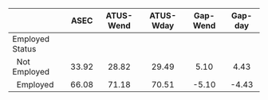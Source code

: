 
|                      |         ASEC |    ATUS-Wend |    ATUS-Wday |     Gap-Wend |      Gap-day |
| -------------------- | :----------: | :----------: | :----------: | :----------: | :----------: |
| Employed Status      |              |              |              |              |              |
| &nbsp;&nbsp;Not Employed |        33.92 |        28.82 |        29.49 |         5.10 |         4.43 |
| &nbsp;&nbsp;Employed |        66.08 |        71.18 |        70.51 |        -5.10 |        -4.43 |


